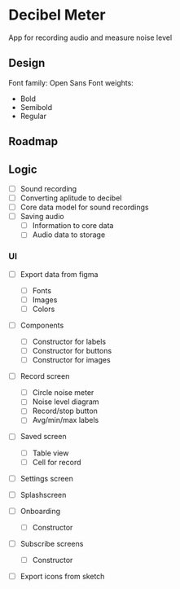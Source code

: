 # Decibel Meter
App for recording audio and measure noise level

## Design
Font family: Open Sans
Font weights: 
- Bold
- Semibold
- Regular 

## Roadmap
## Logic
- [ ] Sound recording
- [ ] Converting aplitude to decibel
- [ ] Core data model for sound recordings
- [ ] Saving audio
  - [ ] Information to core data 
  - [ ] Audio data to storage

### UI 
- [ ] Export data from figma 
  - [ ] Fonts 
  - [ ] Images 
  - [ ] Colors 
- [ ] Components
  - [ ] Constructor for labels 
  - [ ] Constructor for buttons
  - [ ] Constructor for images
- [ ] Record screen 
  - [ ] Circle noise meter
  - [ ] Noise level diagram
  - [ ] Record/stop button 
  - [ ] Avg/min/max labels
- [ ] Saved screen
  - [ ] Table view
  - [ ] Cell for record
- [ ] Settings screen 
- [ ] Splashscreen
- [ ] Onboarding
  - [ ] Constructor
- [ ] Subscribe screens
  - [ ] Constructor
- [ ] Export icons from sketch

